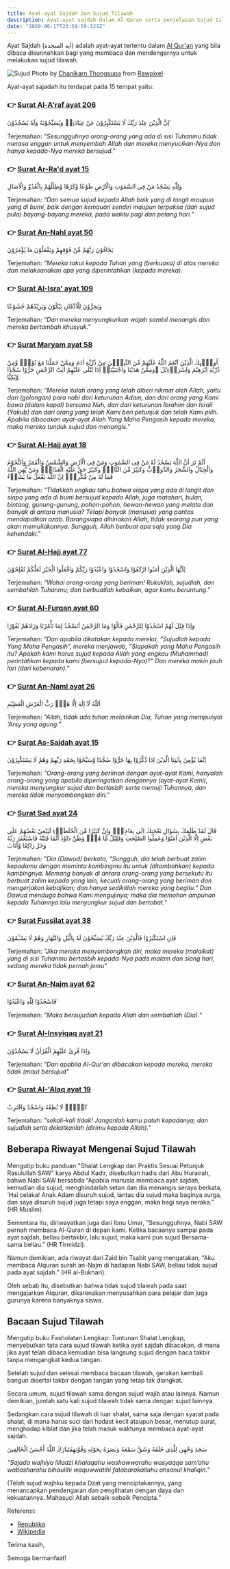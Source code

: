 ```yaml
---
title: Ayat-ayat Sajdah dan Sujud Tilawah
description: Ayat-ayat sajdah dalam Al-Quran serta penjelasan Sujud tilawah ketika membacakan ayat tersebut
date: "2020-06-17T23:59:59.121Z"
---
```


Ayat Sajdah (اٰية السجدة) adalah ayat-ayat tertentu dalam [Al Qur'an](https://www.baca-quran.id/) yang bila dibaca disunnahkan bagi yang membaca dan mendengarnya untuk melakukan sujud tilawah.

![Sujud](316-pai04129-eye.jpg)
Photo by [Chanikarn Thongsupa](https://www.rawpixel.com/pai) from [Rawpixel](https://www.rawpixel.com/image/425647/free-photo-image-muslim-muslim-praying-sujood)

Ayat-ayat sajadah itu terdapat pada 15 tempat yaitu:

### 👉 [Surat Al-A'raf ayat 206](https://www.baca-quran.id/7/206/)

 اِنَّ الَّذِيْنَ عِنْدَ رَبِّكَ لَا يَسْتَكْبِرُوْنَ عَنْ عِبَادَتِهٖ وَيُسَبِّحُوْنَهٗ وَلَهٗ يَسْجُدُوْنَ ࣖ

Terjemahan: *"Sesungguhnya orang-orang yang ada di sisi Tuhanmu tidak merasa enggan untuk menyembah Allah dan mereka menyucikan-Nya dan hanya kepada-Nya mereka bersujud."*

### 👉 [Surat Ar-Ra'd ayat 15](https://www.baca-quran.id/13/15/)

 وَلِلّٰهِ يَسْجُدُ مَنْ فِى السَّمٰوٰتِ وَالْاَرْضِ طَوْعًا وَّكَرْهًا وَّظِلٰلُهُمْ بِالْغُدُوِّ وَالْاٰصَالِ

Terjemahan: *"Dan semua sujud kepada Allah baik yang di langit maupun yang di bumi, baik dengan kemauan sendiri maupun terpaksa (dan sujud pula) bayang-bayang mereka, pada waktu pagi dan petang hari."*

### 👉 [Surat An-Nahl ayat 50](https://www.baca-quran.id/16/50/)

  يَخَافُوْنَ رَبَّهُمْ مِّنْ فَوْقِهِمْ وَيَفْعَلُوْنَ مَا يُؤْمَرُوْنَ

Terjemahan: *"Mereka takut kepada Tuhan yang (berkuasa) di atas mereka dan melaksanakan apa yang diperintahkan (kepada mereka).*

### 👉 [Surat Al-Isra' ayat 109](https://www.baca-quran.id/17/109)

 وَيَخِرُّوْنَ لِلْاَذْقَانِ يَبْكُوْنَ وَيَزِيْدُهُمْ خُشُوْعًا

Terjemahan: *"Dan mereka menyungkurkan wajah sambil menangis dan mereka bertambah khusyuk."*

### 👉 [Surat Maryam ayat 58](https://www.baca-quran.id/19/58/)

 اُولٰۤىِٕكَ الَّذِيْنَ اَنْعَمَ اللّٰهُ عَلَيْهِمْ مِّنَ النَّبِيّٖنَ مِنْ ذُرِّيَّةِ اٰدَمَ وَمِمَّنْ حَمَلْنَا مَعَ نُوْحٍۖ وَّمِنْ ذُرِّيَّةِ اِبْرٰهِيْمَ وَاِسْرَاۤءِيْلَ ۖوَمِمَّنْ هَدَيْنَا وَاجْتَبَيْنَاۗ اِذَا تُتْلٰى عَلَيْهِمْ اٰيٰتُ الرَّحْمٰنِ خَرُّوْا سُجَّدًا وَّبُكِيًّا

Terjemahan: *"Mereka itulah orang yang telah diberi nikmat oleh Allah, yaitu dari (golongan) para nabi dari keturunan Adam, dan dari orang yang Kami bawa (dalam kapal) bersama Nuh, dan dari keturunan Ibrahim dan Israil (Yakub) dan dari orang yang telah Kami beri petunjuk dan telah Kami pilih. Apabila dibacakan ayat-ayat Allah Yang Maha Pengasih kepada mereka, maka mereka tunduk sujud dan menangis."*

### 👉 [Surat Al-Hajj ayat 18](https://www.baca-quran.id/22/18/)

 اَلَمْ تَرَ اَنَّ اللّٰهَ يَسْجُدُ لَهٗ مَنْ فِى السَّمٰوٰتِ وَمَنْ فِى الْاَرْضِ وَالشَّمْسُ وَالْقَمَرُ وَالنُّجُوْمُ وَالْجِبَالُ وَالشَّجَرُ وَالدَّوَاۤبُّ وَكَثِيْرٌ مِّنَ النَّاسِۗ وَكَثِيْرٌ حَقَّ عَلَيْهِ الْعَذَابُۗ وَمَنْ يُّهِنِ اللّٰهُ فَمَا لَهٗ مِنْ مُّكْرِمٍۗ اِنَّ اللّٰهَ يَفْعَلُ مَا يَشَاۤءُ

Terjemahan: *"Tidakkah engkau tahu bahwa siapa yang ada di langit dan siapa yang ada di bumi bersujud kepada Allah, juga matahari, bulan, bintang, gunung-gunung, pohon-pohon, hewan-hewan yang melata dan banyak di antara manusia? Tetapi banyak (manusia) yang pantas mendapatkan azab. Barangsiapa dihinakan Allah, tidak seorang pun yang akan memuliakannya. Sungguh, Allah berbuat apa saja yang Dia kehendaki."*

### 👉 [Surat Al-Hajj ayat 77](https://www.baca-quran.id/22/77/)

 يٰٓاَيُّهَا الَّذِيْنَ اٰمَنُوا ارْكَعُوْا وَاسْجُدُوْا وَاعْبُدُوْا رَبَّكُمْ وَافْعَلُوا الْخَيْرَ لَعَلَّكُمْ تُفْلِحُوْنَ

Terjemahan: *"Wahai orang-orang yang beriman! Rukuklah, sujudlah, dan sembahlah Tuhanmu; dan berbuatlah kebaikan, agar kamu beruntung."*

### 👉 [Surat Al-Furqan ayat 60](https://www.baca-quran.id/25/60/)

 وَاِذَا قِيْلَ لَهُمُ اسْجُدُوْا لِلرَّحْمٰنِ قَالُوْا وَمَا الرَّحْمٰنُ اَنَسْجُدُ لِمَا تَأْمُرُنَا وَزَادَهُمْ نُفُوْرًا

 Terjemahan: *"Dan apabila dikatakan kepada mereka, “Sujudlah kepada Yang Maha Pengasih”, mereka menjawab, “Siapakah yang Maha Pengasih itu? Apakah kami harus sujud kepada Allah yang engkau (Muhammad) perintahkan kepada kami (bersujud kepada-Nya)?” Dan mereka makin jauh lari (dari kebenaran)."*

### 👉 [Surat An-Naml ayat 26](https://www.baca-quran.id/27/26/)

 اَللّٰهُ لَآ اِلٰهَ اِلَّا هُوَۙ رَبُّ الْعَرْشِ الْعَظِيْمِ

 Terjemahan: *"Allah, tidak ada tuhan melainkan Dia, Tuhan yang mempunyai ‘Arsy yang agung.”*

### 👉 [Surat As-Sajdah ayat 15](https://www.baca-quran.id/32/15/)

 اِنَّمَا يُؤْمِنُ بِاٰيٰتِنَا الَّذِيْنَ اِذَا ذُكِّرُوْا بِهَا خَرُّوْا سُجَّدًا وَّسَبَّحُوْا بِحَمْدِ رَبِّهِمْ وَهُمْ لَا يَسْتَكْبِرُوْنَ

 Terjemahan: *"Orang-orang yang beriman dengan ayat-ayat Kami, hanyalah orang-orang yang apabila diperingatkan dengannya (ayat-ayat Kami), mereka menyungkur sujud dan bertasbih serta memuji Tuhannya, dan mereka tidak menyombongkan diri."*

### 👉 [Surat Sad ayat 24](https://www.baca-quran.id/38/24/)

 قَالَ لَقَدْ ظَلَمَكَ بِسُؤَالِ نَعْجَتِكَ اِلٰى نِعَاجِهٖۗ وَاِنَّ كَثِيْرًا مِّنَ الْخُلَطَاۤءِ لَيَبْغِيْ بَعْضُهُمْ عَلٰى بَعْضٍ اِلَّا الَّذِيْنَ اٰمَنُوْا وَعَمِلُوا الصّٰلِحٰتِ وَقَلِيْلٌ مَّا هُمْۗ وَظَنَّ دَاوٗدُ اَنَّمَا فَتَنّٰهُ فَاسْتَغْفَرَ رَبَّهٗ وَخَرَّ رَاكِعًا وَّاَنَابَ

 Terjemahan: *"Dia (Dawud) berkata, “Sungguh, dia telah berbuat zalim kepadamu dengan meminta kambingmu itu untuk (ditambahkan) kepada kambingnya. Memang banyak di antara orang-orang yang bersekutu itu berbuat zalim kepada yang lain, kecuali orang-orang yang beriman dan mengerjakan kebajikan; dan hanya sedikitlah mereka yang begitu.” Dan Dawud menduga bahwa Kami mengujinya; maka dia memohon ampunan kepada Tuhannya lalu menyungkur sujud dan bertobat."*

### 👉 [Surat Fussilat ayat 38](https://www.baca-quran.id/41/38/)

  فَاِنِ اسْتَكْبَرُوْا فَالَّذِيْنَ عِنْدَ رَبِّكَ يُسَبِّحُوْنَ لَهٗ بِالَّيْلِ وَالنَّهَارِ وَهُمْ لَا يَسْـَٔمُوْنَ

 Terjemahan: *"Jika mereka menyombongkan diri, maka mereka (malaikat) yang di sisi Tuhanmu bertasbih kepada-Nya pada malam dan siang hari, sedang mereka tidak pernah jemu"*

### 👉 [Surat An-Najm ayat 62](https://www.baca-quran.id/53/62/)

  فَاسْجُدُوْا لِلّٰهِ وَاعْبُدُوْا ࣖ

 Terjemahan: *"Maka bersujudlah kepada Allah dan sembahlah (Dia)."*

### 👉 [Surat Al-Insyiqaq ayat 21](https://www.baca-quran.id/84/21/)

  وَاِذَا قُرِئَ عَلَيْهِمُ الْقُرْاٰنُ لَا يَسْجُدُوْنَ

 Terjemahan: *"Dan apabila Al-Qur'an dibacakan kepada mereka, mereka tidak (mau) bersujud"*

### 👉 [Surat Al-'Alaq ayat 19](https://www.baca-quran.id/96/19/)

  كَلَّاۗ لَا تُطِعْهُ وَاسْجُدْ وَاقْتَرِبْ

 Terjemahan: *"sekali-kali tidak! Janganlah kamu patuh kepadanya; dan sujudlah serta dekatkanlah (dirimu kepada Allah)."*

## Beberapa Riwayat Mengenai Sujud Tilawah

Mengutip buku panduan "Shalat Lengkap dan Praktis Sesuai Petunjuk Rasulullah SAW" karya Abdul Kadir, disebutkan hadis dari Abu Hurairah, bahwa Nabi SAW bersabda “Apabila manusia membaca ayat sajdah, kemudian dia sujud, menghindarlah setan dan dia menangis seraya berkata, ‘Hai celaka! Anak Adam disuruh sujud, lantas dia sujud maka baginya surga, dan saya disuruh sujud juga tetapi saya enggan, maka bagi saya neraka.” (HR Muslim).

Sementara itu, diriwayatkan juga dari Ibnu Umar, ”Sesungguhnya, Nabi SAW pernah membaca Al-Quran di depan kami. Ketika bacaanya sampai pada ayat sajdah, beliau bertakbir, lalu sujud, maka kami pun sujud Bersama-sama beliau.” (HR Tirmidzi).

Namun demikian, ada riwayat dari Zaid bin Tsabit yang mengatakan, “Aku membaca Alquran surah an-Najm di hadapan Nabi SAW, beliau tidak sujud pada ayat sajdah.” (HR al-Bukhari).

Oleh sebab itu, disebutkan bahwa tidak sujud tilawah pada saat mengajarkan Alquran, dikarenakan menyusahkan para pelajar dan juga gurunya karena banyaknya siswa.

## Bacaan Sujud Tilawah

Mengutip buku Fasholatan Lengkap: Tuntunan Shalat Lengkap, menyebutkan tata cara sujud tilawah ketika ayat sajdah dibacakan, di mana jika ayat telah dibaca kemudian bisa langsung sujud dengan baca takbir tanpa mengangkat kedua tangan.

Setelah sujud dan selesai membaca bacaan tilawah, gerakan kembali bangun disertai takbir dengan tangan yang tetap tak diangkat.

Secara umum, sujud tilawah sama dengan sujud wajib atau lainnya. Namun demikian, jumlah satu kali sujud tilawah tidak sama dengan sujud lainnya.

Sedangkan cara sujud tilawah di luar shalat, sama saja dengan syarat pada shalat, di mana harus suci dari hadast kecil ataupun besar, menutup aurat, menghadap kiblat dan jika telah masuk waktunya membaca ayat-ayat sajdah.

سَجَدَ وَجْهِي لِلَّذِي خَلَقَهُ وَشَقَّ سَمْعَهُ وَبَصَرَهُ بِحَوْلِهِ وَقُوَّتِهِفَتَبَارَكَ اللَّهُ أَحْسَنُ الْخَالِقِينَ

*“Sajada wajhiya lilladzi khalaqahu washawwarahu wasyaqqa sam’ahu wabasharahu bihaulihi waquwwatihi fatabarakallahu ahsanul khaliqin."*

(Telah sujud wajhku kepada Dzat yang menciptakannya, yang menancapkan pendengaran dan penglihatan dengan daya dan kekuatannya. Mahasuci Allah sebaik-sebaik Pencipta.”

Referensi:

- [Republika](https://republika.co.id/berita/q4foa2320/baca-ayat-sajdah-sunahnya-sujud-bagaimana-cara-dan-doanya)
- [Wikipedia](https://id.wikipedia.org/wiki/Ayat_Sajdah)

Terima kasih,

Semoga bermanfaat!

